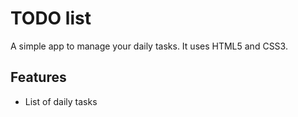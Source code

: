 # TODO list
A simple app to manage your daily tasks.
It uses HTML5 and CSS3.

## Features
* List of daily tasks
